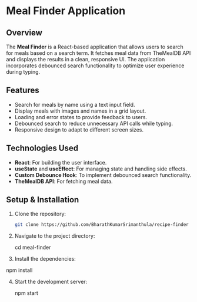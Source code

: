 # Meal Finder Application

## Overview

The **Meal Finder** is a React-based application that allows users to search for meals based on a search term. It fetches meal data from TheMealDB API and displays the results in a clean, responsive UI. The application incorporates debounced search functionality to optimize user experience during typing.

## Features

- Search for meals by name using a text input field.
- Display meals with images and names in a grid layout.
- Loading and error states to provide feedback to users.
- Debounced search to reduce unnecessary API calls while typing.
- Responsive design to adapt to different screen sizes.

## Technologies Used

- **React**: For building the user interface.
- **useState** and **useEffect**: For managing state and handling side effects.
- **Custom Debounce Hook**: To implement debounced search functionality.
- **TheMealDB API**: For fetching meal data.

## Setup & Installation

1. Clone the repository:
   ```bash
   git clone https://github.com/BharathKumarSrimanthula/recipe-finder

2. Navigate to the project directory:

   cd meal-finder

3. Install the dependencies:

  npm install

4. Start the development server:

   npm start
